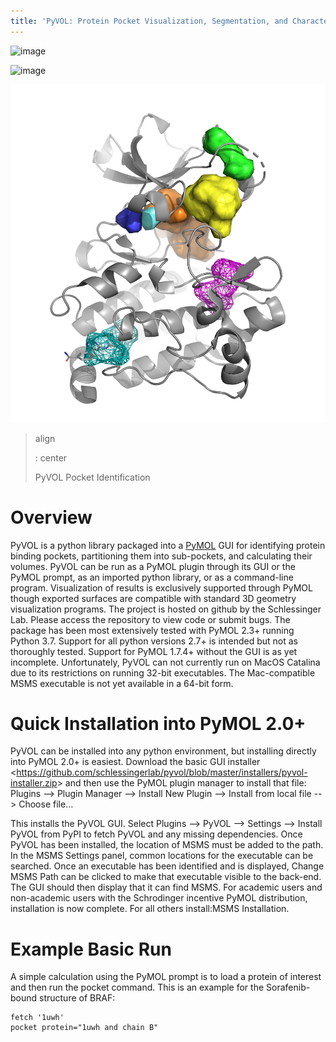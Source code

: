 ```yaml
---
title: 'PyVOL: Protein Pocket Visualization, Segmentation, and Characterization'
---
```


![image](https://img.shields.io/pypi/v/bio_pyvol.svg)

![image](https://img.shields.io/pypi/l/bio_pyvol.svg)

![](_static/overview_image_v01.png)

> align
>
> :   center
>
> PyVOL Pocket Identification

Overview
========

PyVOL is a python library packaged into a [PyMOL](https://pymol.org/2/)
GUI for identifying protein binding pockets, partitioning them into
sub-pockets, and calculating their volumes. PyVOL can be run as a PyMOL
plugin through its GUI or the PyMOL prompt, as an imported python
library, or as a command-line program. Visualization of results is
exclusively supported through PyMOL though exported surfaces are
compatible with standard 3D geometry visualization programs. The project
is hosted on github by the Schlessinger Lab. Please access the
repository to view code or submit bugs. The package has been most
extensively tested with PyMOL 2.3+ running Python 3.7. Support for all
python versions 2.7+ is intended but not as thoroughly tested. Support
for PyMOL 1.7.4+ without the GUI is as yet incomplete. Unfortunately,
PyVOL can not currently run on MacOS Catalina due to its restrictions on
running 32-bit executables. The Mac-compatible MSMS executable is not
yet available in a 64-bit form.

Quick Installation into PyMOL 2.0+
==================================

PyVOL can be installed into any python environment, but installing
directly into PyMOL 2.0+ is easiest. Download the
basic GUI installer &lt;https://github.com/schlessingerlab/pyvol/blob/master/installers/pyvol-installer.zip&gt;
and then use the PyMOL plugin manager to install that file:
Plugins --&gt; Plugin Manager --&gt; Install New Plugin --&gt; Install from local file --&gt;
Choose file...

This installs the PyVOL GUI. Select
Plugins --&gt; PyVOL --&gt; Settings --&gt; Install PyVOL from PyPI to
fetch PyVOL and any missing dependencies. Once PyVOL has been installed,
the location of MSMS must be added to the path. In the MSMS Settings
panel, common locations for the executable can be searched. Once an
executable has been identified and is displayed, Change MSMS Path can be
clicked to make that executable visible to the back-end. The GUI should
then display that it can find MSMS. For academic users and non-academic
users with the Schrodinger incentive PyMOL distribution, installation is
now complete. For all others install:MSMS Installation.

Example Basic Run
=================

A simple calculation using the PyMOL prompt is to load a protein of
interest and then run the pocket command. This is an example for the
Sorafenib-bound structure of BRAF:

``` {.sourceCode .python}
fetch '1uwh'
pocket protein="1uwh and chain B"
```
